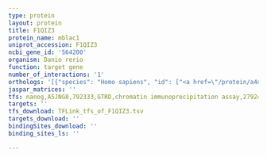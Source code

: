 ```yaml
---
type: protein
layout: protein
title: F1QIZ3
protein_name: mblac1
uniprot_accession: F1QIZ3
ncbi_gene_id: '564200'
organism: Danio rerio
function: target gene
number_of_interactions: '1'
orthologs: '[{"species": "Homo sapiens", "id": ["<a href=\"/protein/a4d2b0\">A4D2B0</a>"]}, {"species": "Mus musculus", "id": ["<a href=\"/protein/q8bwy4\">Q8BWY4</a>"]}, {"species": "Rattus norvegicus", "id": ["<a href=\"/protein/q6ayd1\">Q6AYD1</a>"]}, {"species": "Drosophila melanogaster", "id": ["<a href=\"/protein/q9vmi8\">Q9VMI8</a>"]}, {"species": "Caenorhabditis elegans", "id": ["Q8WT45"]}]'
jaspar_matrices: ''
tfs: nanog,A5JNG8,792333,GTRD,chromatin immunoprecipitation assay,27924024%5Buid%5D,No
targets: ''
tfs_download: TFLink_tfs_of_F1QIZ3.tsv
targets_download: ''
bindingSites_download: ''
binding_sites_ls: ''

---
```

